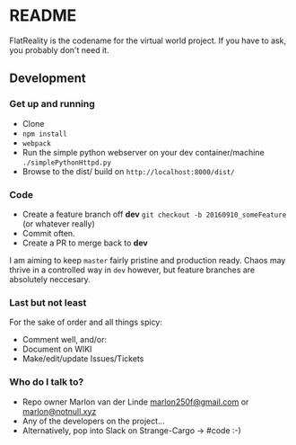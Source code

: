 # README #

FlatReality is the codename for the virtual world project. If you have to ask, you probably don't need it.

## Development ##

### Get up and running ###
* Clone
* `npm install`
* `webpack`
* Run the simple python webserver on your dev container/machine `./simplePythonHttpd.py`
* Browse to the dist/ build on `http://localhost:8000/dist/`

### Code ###
* Create a feature branch off **dev** `git checkout -b 20160910_someFeature` (or whatever really)
* Commit often.
* Create a PR to merge back to **dev**

I am aiming to keep `master` fairly pristine and production ready. Chaos may thrive in a controlled way in `dev` however, but feature branches are absolutely neccesary.

### Last but not least ###

For the sake of order and all things spicy:

* Comment well, and/or:
* Document on WIKI
* Make/edit/update Issues/Tickets

### Who do I talk to? ###

* Repo owner Marlon van der Linde <marlon250f@gmail.com> or <marlon@notnull.xyz>
* Any of the developers on the project...
* Alternatively, pop into Slack on Strange-Cargo -> #code :-)